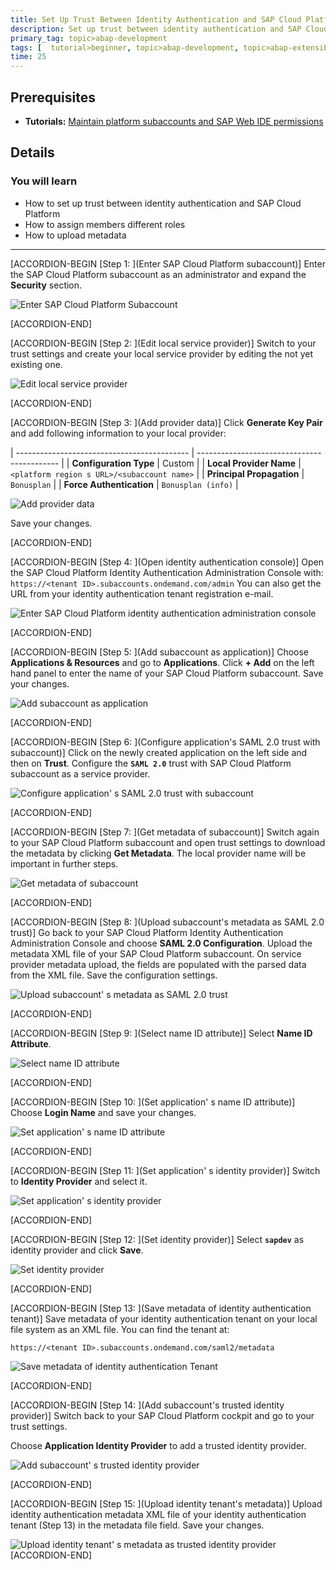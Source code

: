 ```yaml
---
title: Set Up Trust Between Identity Authentication and SAP Cloud Platform
description: Set up trust between identity authentication and SAP Cloud Platform will be explained by using SAML 2.0 Configuration.
primary_tag: topic>abap-development
tags: [  tutorial>beginner, topic>abap-development, topic>abap-extensibility  ]
time: 25
---
```


## Prerequisites  
- **Tutorials:** [Maintain platform subaccounts and SAP Web IDE permissions](abap-custom-ui-subaccount-permission)

## Details
### You will learn
- How to set up trust between identity authentication and SAP Cloud Platform
- How to assign members different roles
- How to upload metadata

---

[ACCORDION-BEGIN [Step 1: ](Enter SAP Cloud Platform subaccount)]
Enter the SAP Cloud Platform subaccount as an administrator and expand the **Security** section.

![Enter SAP Cloud Platform Subaccount](sapcp.png)

[ACCORDION-END]

[ACCORDION-BEGIN [Step 2: ](Edit local service provider)]
Switch to your trust settings and create your local service provider by editing the not yet existing one.

![Edit local service provider](edit.png)

[ACCORDION-END]

[ACCORDION-BEGIN [Step 3: ](Add provider data)]
Click **Generate Key Pair** and add following information to your local provider:

| ------------------------------------------- | ------------------------------------------- |
|           **Configuration Type**            |                    Custom                   |
|           **Local Provider Name**           | `<platform region s URL>/<subaccount name>` |
|          **Principal Propagation**          |                 `Bonusplan`                 |
|          **Force Authentication**           |               `Bonusplan (info)`            |

![Add provider data](add.png)

Save your changes.

[ACCORDION-END]

[ACCORDION-BEGIN [Step 4: ](Open identity authentication console)]
Open the SAP Cloud Platform Identity Authentication Administration Console with:
`https://<tenant ID>.subaccounts.ondemand.com/admin`
You can also get the URL from your identity authentication tenant registration e-mail.

![Enter SAP Cloud Platform identity authentication administration console](identity.png)

[ACCORDION-END]

[ACCORDION-BEGIN [Step 5: ](Add subaccount as application)]
Choose **Applications & Resources** and go to **Applications**. Click **+ Add** on the left hand panel to enter the name of your SAP Cloud Platform subaccount. Save your changes.

![Add subaccount as application](addapplication.png)

[ACCORDION-END]

[ACCORDION-BEGIN [Step 6: ](Configure application's SAML 2.0 trust with subaccount)]
Click on the newly created application on the left side and then on **Trust**. Configure the **`SAML 2.0`** trust with SAP Cloud Platform subaccount as a service provider.

![Configure application' s SAML 2.0 trust with subaccount](saml.png)

[ACCORDION-END]

[ACCORDION-BEGIN [Step 7: ](Get metadata of subaccount)]
Switch again to your SAP Cloud Platform subaccount and open trust settings to download the metadata by clicking **Get Metadata**. The local provider name will be important in further steps.

![Get metadata of subaccount](trust.png)

[ACCORDION-END]


[ACCORDION-BEGIN [Step 8: ](Upload subaccount's metadata as SAML 2.0 trust)]
Go back to your SAP Cloud Platform Identity Authentication Administration Console and choose **SAML 2.0 Configuration**. Upload the metadata XML file of your SAP Cloud Platform subaccount. On service provider metadata upload, the fields are populated with the parsed data from the XML file. Save the configuration settings.

![Upload subaccount' s metadata as SAML 2.0 trust](upload.png)

[ACCORDION-END]

[ACCORDION-BEGIN [Step 9: ](Select name ID attribute)]
Select **Name ID Attribute**.

![Select name ID attribute](saml2.png)

[ACCORDION-END]

[ACCORDION-BEGIN [Step 10: ](Set application' s name ID attribute)]
Choose **Login Name** and save your changes.

![Set application' s name ID attribute](login.png)

[ACCORDION-END]

[ACCORDION-BEGIN [Step 11: ](Set application' s identity provider)]
Switch to **Identity Provider** and select it.

![Set application' s identity provider](provider.png)

[ACCORDION-END]

[ACCORDION-BEGIN [Step 12: ](Set identity provider)]
Select **`sapdev`** as identity provider and click **Save**.

![Set identity provider](sapdev.png)

[ACCORDION-END]

[ACCORDION-BEGIN [Step 13: ](Save metadata of identity authentication tenant)]
Save metadata of your identity authentication tenant on your local file system as an XML file. You can find the tenant at:
```
https://<tenant ID>.subaccounts.ondemand.com/saml2/metadata
```

![Save metadata of identity authentication Tenant](metadata.png)

[ACCORDION-END]

[ACCORDION-BEGIN [Step 14: ](Add subaccount's trusted identity provider)]
Switch back to your SAP Cloud Platform cockpit and go to your trust settings.

Choose **Application Identity Provider** to add a trusted identity provider.

![Add subaccount' s trusted identity provider](trusted.png)

[ACCORDION-END]

[ACCORDION-BEGIN [Step 15: ](Upload identity tenant's metadata)]
Upload identity authentication metadata XML file of your identity authentication tenant (Step 13) in the metadata file field. Save your changes.

![Upload identity tenant' s metadata as trusted identity provider](attribute.png)
[ACCORDION-END]
